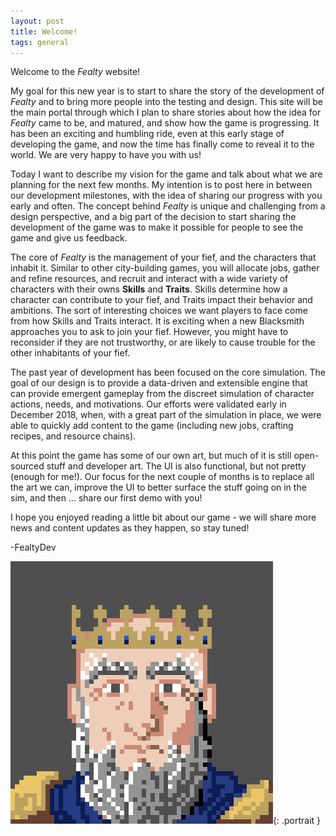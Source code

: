 ```yaml
---
layout: post
title: Welcome!
tags: general
---
```


Welcome to the *Fealty* website!

My goal for this new year is to start to share the story of the development of *Fealty* and to bring more people into the testing and design. This site will be the main portal through which I plan to share stories about how the idea for *Fealty* came to be, and matured, and show how the game is progressing. It has been an exciting and humbling ride, even at this early stage of developing the game, and now the time has finally come to reveal it to the world. We are very happy to have you with us!

Today I want to describe my vision for the game and talk about what we are planning for the next few months. My intention is to post here in between our development milestones, with the idea of sharing our progress with you early and often. The concept behind *Fealty* is unique and challenging from a design perspective, and a big part of the decision to start sharing the development of the game was to make it possible for people to see the game and give us feedback.

The core of *Fealty* is the management of your fief, and the characters that inhabit it. Similar to other city-building games, you will allocate jobs, gather and refine resources, and recruit and interact with a wide variety of characters with their owns **Skills** and **Traits**.  Skills determine how a character can contribute to your fief, and Traits impact their behavior and ambitions. The sort of interesting choices we want players to face come from how Skills and Traits interact. It is exciting when a new Blacksmith approaches you to ask to join your fief. However, you might have to reconsider if they are not trustworthy, or are likely to cause trouble for the other inhabitants of your fief.

The past year of development has been focused on the core simulation. The goal of our design is to provide a data-driven and extensible engine that can provide emergent gameplay from the discreet simulation of character actions, needs, and motivations. Our efforts were validated early in December 2018, when, with a great part of the simulation in place, we were able to quickly add content to the game (including new jobs, crafting recipes, and resource chains).

At this point the game has some of our own art, but much of it is still open-sourced stuff and developer art. The UI is also functional, but not pretty (enough for me!). Our focus for the next couple of months is to replace all the art we can, improve the UI to better surface the stuff going on in the sim, and then ... share our first demo with you!

I hope you enjoyed reading a little bit about our game - we will share more news and content updates as they happen, so stay tuned!

-FealtyDev

![FealtyDevPortrait](/public/images/fealtydevportrait.jpeg){: .portrait }